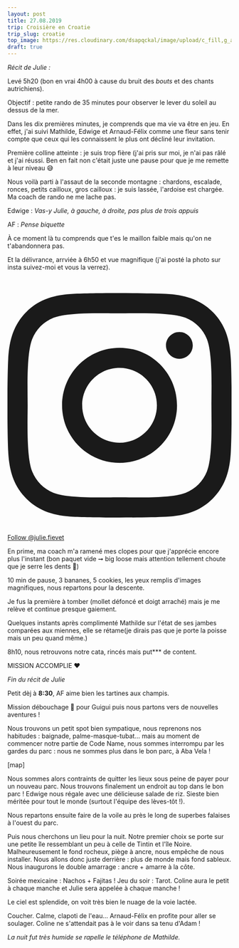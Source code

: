 ```yaml
---
layout: post
title: 27.08.2019
trip: Croisière en Croatie
trip_slug: croatie
top_image: https://res.cloudinary.com/dsapqckal/image/upload/c_fill,g_auto,h_250,w_2560/c_scale,fl_relative/croatie/20190825_110157_dcurbl.jpg
draft: true
---
```


_Récit de Julie :_

<div class="bloc-notes text-purple-900 p-4 mb-4 shadow-md">
  <p>Levé 5h20 (bon en vrai 4h00 à cause du bruit des <em>bouts</em> et des chants autrichiens).</p>
  <p>Objectif : petite rando de 35 minutes pour observer le lever du soleil au dessus de la mer.</p>
  <p>Dans les dix premières minutes, je comprends que ma vie va être en jeu. En effet, j'ai suivi Mathilde, Edwige et Arnaud-Félix comme une fleur sans tenir compte que ceux qui les connaissent le plus ont décliné leur invitation.</p>
  <p>Première colline atteinte : je suis trop fière (j'ai pris sur moi, je n'ai pas râlé et j'ai réussi. Ben en fait non c'était juste une pause pour que je me remette à leur niveau 😅</p>
  <p>Nous voilà parti à l'assaut de la seconde montagne : chardons, escalade, ronces, petits cailloux, gros cailloux : je suis lassée, l'ardoise est chargée. Ma coach de rando ne me lache pas.</p>
  <p>Edwige : <em class="text-purple-600">Vas-y Julie, à gauche, à droite, pas plus de trois appuis</em></p>
  <p>AF : <em class="text-purple-600">Pense biquette</em></p>
  <p>À ce moment là tu comprends que t'es le maillon faible mais qu'on ne t'abandonnera pas.</p>
  <p>Et la délivrance, arrviée à 6h50 et vue magnifique (j'ai posté la photo sur insta suivez-moi et vous la verrez).</p>
  
  <div class="flex justify-center mb-4">
    <a href="https://www.instagram.com/julie.fievet/" target="_blank" rel="noopener noreferrer" class="bg-blue-800 p-3 font-sans text-blue-100 rounded flex btn">
      <svg class="w-6 mr-2" aria-hidden="true" focusable="false" data-prefix="fab" data-icon="instagram" role="img" xmlns="http://www.w3.org/2000/svg" viewBox="0 0 448 512"><path fill="currentColor" d="M224.1 141c-63.6 0-114.9 51.3-114.9 114.9s51.3 114.9 114.9 114.9S339 319.5 339 255.9 287.7 141 224.1 141zm0 189.6c-41.1 0-74.7-33.5-74.7-74.7s33.5-74.7 74.7-74.7 74.7 33.5 74.7 74.7-33.6 74.7-74.7 74.7zm146.4-194.3c0 14.9-12 26.8-26.8 26.8-14.9 0-26.8-12-26.8-26.8s12-26.8 26.8-26.8 26.8 12 26.8 26.8zm76.1 27.2c-1.7-35.9-9.9-67.7-36.2-93.9-26.2-26.2-58-34.4-93.9-36.2-37-2.1-147.9-2.1-184.9 0-35.8 1.7-67.6 9.9-93.9 36.1s-34.4 58-36.2 93.9c-2.1 37-2.1 147.9 0 184.9 1.7 35.9 9.9 67.7 36.2 93.9s58 34.4 93.9 36.2c37 2.1 147.9 2.1 184.9 0 35.9-1.7 67.7-9.9 93.9-36.2 26.2-26.2 34.4-58 36.2-93.9 2.1-37 2.1-147.8 0-184.8zM398.8 388c-7.8 19.6-22.9 34.7-42.6 42.6-29.5 11.7-99.5 9-132.1 9s-102.7 2.6-132.1-9c-19.6-7.8-34.7-22.9-42.6-42.6-11.7-29.5-9-99.5-9-132.1s-2.6-102.7 9-132.1c7.8-19.6 22.9-34.7 42.6-42.6 29.5-11.7 99.5-9 132.1-9s102.7-2.6 132.1 9c19.6 7.8 34.7 22.9 42.6 42.6 11.7 29.5 9 99.5 9 132.1s2.7 102.7-9 132.1z"></path></svg>
      <div>Follow @julie.fievet</div>
    </a>
  </div>
  <p>En prime, ma coach m'a ramené mes clopes pour que j'apprécie encore plus l'instant (bon paquet vide ➞ big loose mais attention tellement choute que je serre les dents 😬)</p>
  <p>10 min de pause, 3 bananes, 5 cookies, les yeux remplis d'images magnifiques, nous repartons pour la descente.</p>
  <p>Je fus la première à tomber (mollet défoncé et doigt arraché) mais je me relève et continue presque gaiement.</p>
  <p>Quelques instants après complimenté Mathilde sur l'état de ses jambes comparées aux miennes, elle se rétame(je dirais pas que je porte la poisse mais un peu quand même.)</p>
  <p>8h10, nous retrouvons notre cata, rincés mais put*** de content.</p>
  <p class="text-center">MISSION ACCOMPLIE ♥</p>
</div>

_Fin du récit de Julie_

Petit dèj à **8:30**, AF aime bien les tartines aux champis.

Mission débouchage 💩 pour Guigui puis nous partons vers de nouvelles aventures !

Nous trouvons un petit spot bien sympatique, nous reprenons nos habitudes&nbsp;: baignade, palme-masque-tubat... mais au moment de commencer notre partie de Code Name, nous sommes interrompu par les gardes du parc : nous ne sommes plus dans le bon parc, à Aba Vela !

[map]

Nous sommes alors contraints de quitter les lieux sous peine de payer pour un nouveau parc. Nous trouvons finalement un endroit au top dans le bon parc ! Edwige nous régale avec une délicieuse salade de riz. Sieste bien méritée pour tout le monde (surtout l'équipe des lèves-tôt !).

Nous repartons ensuite faire de la voile au près le long de superbes falaises à l'ouest du parc.

Puis nous cherchons un lieu pour la nuit. Notre premier choix se porte sur une petite île ressemblant un peu à celle de Tintin et l'île Noire. Malheureusement le fond rocheux, piège à ancre, nous empêche de nous installer. Nous allons donc juste derrière&nbsp;: plus de monde mais fond sableux. Nous inaugurons le double amarrage : ancre + amarre à la côte.

Soirée mexicaine : Nachos + Fajitas ! Jeu du soir : Tarot. Coline aura le petit à chaque manche et Julie sera appelée à chaque manche !

Le ciel est splendide, on voit très bien le nuage de la voie lactée.

Coucher. Calme, clapoti de l'eau... Arnaud-Félix en profite pour aller se soulager. Coline ne s'attendait pas à le voir dans sa tenu d'Adam !

_La nuit fut très humide se rapelle le téléphone de Mathilde._
